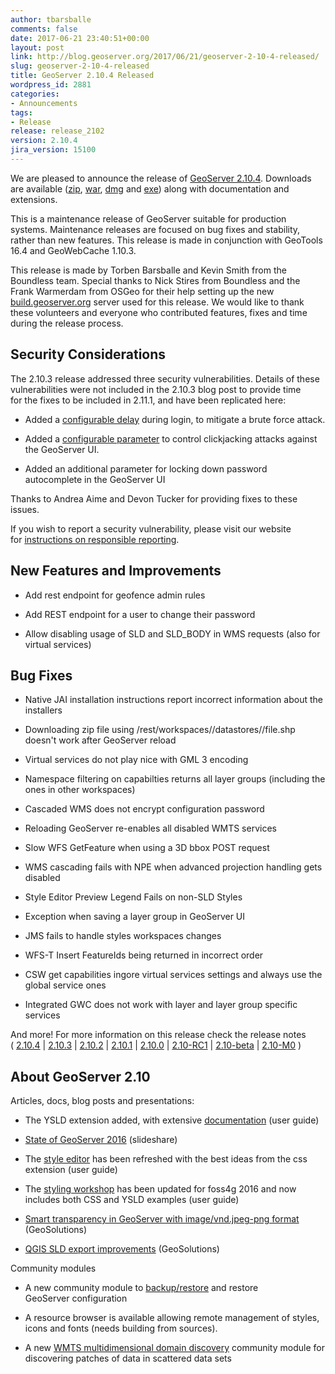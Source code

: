 ```yaml
---
author: tbarsballe
comments: false
date: 2017-06-21 23:40:51+00:00
layout: post
link: http://blog.geoserver.org/2017/06/21/geoserver-2-10-4-released/
slug: geoserver-2-10-4-released
title: GeoServer 2.10.4 Released
wordpress_id: 2881
categories:
- Announcements
tags:
- Release
release: release_2102
version: 2.10.4
jira_version: 15100
---
```


We are pleased to announce the release of [GeoServer 2.10.4](http://geoserver.org/release/2.10.4/). Downloads are available ([zip](http://sourceforge.net/projects/geoserver/files/GeoServer/2.10.4/geoserver-2.10.4-bin.zip/download), [war](http://sourceforge.net/projects/geoserver/files/GeoServer/2.10.4/geoserver-2.10.4-war.zip/download), [dmg](http://sourceforge.net/projects/geoserver/files/GeoServer/2.10.4/geoserver-2.10.4.dmg/download) and [exe](https://sourceforge.net/projects/geoserver/files/GeoServer/2.10.4/geoserver-2.10.4.exe/download)) along with documentation and extensions.

This is a maintenance release of GeoServer suitable for production systems. Maintenance releases are focused on bug fixes and stability, rather than new features. This release is made in conjunction with GeoTools 16.4 and GeoWebCache 1.10.3.

This release is made by Torben Barsballe and Kevin Smith from the Boundless team. Special thanks to Nick Stires from Boundless and the Frank Warmerdam from OSGeo for their help setting up the new [build.geoserver.org](https://build.geoserver.org/view/geoserver/) server used for this release. We would like to thank these volunteers and everyone who contributed features, fixes and time during the release process.


## Security Considerations


The 2.10.3 release addressed three security vulnerabilities. Details of these vulnerabilities were not included in the 2.10.3 blog post to provide time for the fixes to be included in 2.11.1, and have been replicated here:



 	
  * Added a [configurable delay](http://docs.geoserver.org/latest/en/user/security/webadmin/auth.html#brute-force-attack-prevention) during login, to mitigate a brute force attack.

 	
  * Added a [configurable parameter](http://docs.geoserver.org/latest/en/user/production/config.html#x-frame-options-policy) to control clickjacking attacks against the GeoServer UI.

 	
  * Added an additional parameter for locking down password autocomplete in the GeoServer UI


Thanks to Andrea Aime and Devon Tucker for providing fixes to these issues.

If you wish to report a security vulnerability, please visit our website for [instructions on responsible reporting](http://geoserver.org/issues/).


## New Features and Improvements





 	
  * Add rest endpoint for geofence admin rules

 	
  * Add REST endpoint for a user to change their password

 	
  * Allow disabling usage of SLD and SLD_BODY in WMS requests (also for virtual services)




## Bug Fixes





 	
  * Native JAI installation instructions report incorrect information about the installers

 	
  * Downloading zip file using /rest/workspaces/<ws>/datastores/<ds>/file.shp doesn't work after GeoServer reload

 	
  * Virtual services do not play nice with GML 3 encoding

 	
  * Namespace filtering on capabilties returns all layer groups (including the ones in other workspaces)

 	
  * Cascaded WMS does not encrypt configuration password

 	
  * Reloading GeoServer re-enables all disabled WMTS services

 	
  * Slow WFS GetFeature when using a 3D bbox POST request

 	
  * WMS cascading fails with NPE when advanced projection handling gets disabled

 	
  * Style Editor Preview Legend Fails on non-SLD Styles

 	
  * Exception when saving a layer group in GeoServer UI

 	
  * JMS fails to handle styles workspaces changes

 	
  * WFS-T Insert FeatureIds being returned in incorrect order

 	
  * CSW get capabilities ingore virtual services settings and always use the global service ones

 	
  * Integrated GWC does not work with layer and layer group specific services


And more! For more information on this release check the release notes ( [2.10.4](https://osgeo-org.atlassian.net/secure/ReleaseNote.jspa?projectId=10000&version=15100) | [2.10.3](https://osgeo-org.atlassian.net/secure/ReleaseNote.jspa?projectId=10000&version=15201) | [2.10.2](https://osgeo-org.atlassian.net/secure/ReleaseNote.jspa?projectId=10000&version=14800) | [2.10.1](https://osgeo-org.atlassian.net/secure/ReleaseNote.jspa?projectId=10000&version=14500) | [2.10.0](https://osgeo-org.atlassian.net/secure/ReleaseNote.jspa?version=14401&styleName=&projectId=10000) | [2.10-RC1](https://osgeo-org.atlassian.net/secure/ReleaseNote.jspa?projectId=10000&version=14202) | [2.10-beta](https://osgeo-org.atlassian.net/secure/ReleaseNote.jspa?version=13902&styleName=&projectId=10000&Create=Create&atl_token=BMGO-EVM2-SZYH-VJUH%7C7713dff34af1113724212b6eff4284d334e99cc9%7Clin) | [2.10-M0](https://osgeo-org.atlassian.net/secure/ReleaseNote.jspa?version=13102&styleName=&projectId=10000&Create=Create&atl_token=BMGO-EVM2-SZYH-VJUH%7C7713dff34af1113724212b6eff4284d334e99cc9%7Clin) )


## About GeoServer 2.10


Articles, docs, blog posts and presentations:



 	
  * The YSLD extension added, with extensive [documentation](http://docs.geoserver.org/latest/en/user/styling/ysld/index.html) (user guide)

 	
  * [State of GeoServer 2016](http://www.slideshare.net/jgarnett/state-of-geoserver) (slideshare)

 	
  * The [style editor](http://docs.geoserver.org/latest/en/user/styling/webadmin/index.html#style-editor) has been refreshed with the best ideas from the css extension (user guide)

 	
  * The [styling workshop](http://docs.geoserver.org/latest/en/user/styling/workshop/index.html) has been updated for foss4g 2016 and now includes both CSS and YSLD examples (user guide)

 	
  * [Smart transparency in GeoServer with image/vnd.jpeg-png format](http://www.geo-solutions.it/blog/geoserver-smart-transparency/) (GeoSolutions)

 	
  * [QGIS SLD export improvements](http://www.geo-solutions.it/blog/qgis-sld-export/) (GeoSolutions)


Community modules

 	
  * A new community module to [backup/restore](http://docs.geoserver.org/latest/en/user/community/backuprestore/index.html) and restore GeoServer configuration

 	
  * A resource browser is available allowing remote management of styles, icons and fonts (needs building from sources).

 	
  * A new [WMTS multidimensional domain discovery](http://demo.geo-solutions.it/share/wmts-multidim/wmts_multidim_geosolutions.html) community module for discovering patches of data in scattered data sets


